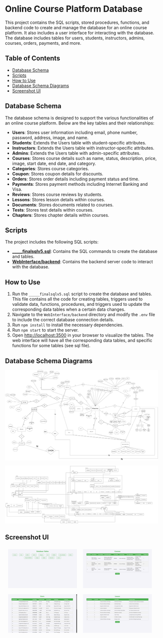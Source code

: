 # Online Course Platform Database

This project contains the SQL scripts, stored procedures, functions, and backend code to create and manage the database for an online course platform. It also includes a user interface for interacting with the database. The database includes tables for users, students, instructors, admins, courses, orders, payments, and more.

## Table of Contents
- [Database Schema](#database-schema)
- [Scripts](#scripts)
- [How to Use](#how-to-use)
- [Database Schema Diagrams](#database-schema-diagrams)
- [Screenshot UI](#screenshot-ui)

## Database Schema
The database schema is designed to support the various functionalities of an online course platform. Below are the key tables and their relationships:

- **Users**: Stores user information including email, phone number, password, address, image, and name.
- **Students**: Extends the Users table with student-specific attributes.
- **Instructors**: Extends the Users table with instructor-specific attributes.
- **Admins**: Extends the Users table with admin-specific attributes.
- **Courses**: Stores course details such as name, status, description, price, image, start date, end date, and category.
- **Categories**: Stores course categories.
- **Coupon**: Stores coupon details for discounts.
- **Orders**: Stores order details including payment status and time.
- **Payments**: Stores payment methods including Internet Banking and Visa.
- **Reviews**: Stores course reviews by students.
- **Lessons**: Stores lesson details within courses.
- **Documents**: Stores documents related to courses.
- **Tests**: Stores test details within courses.
- **Chapters**: Stores chapter details within courses.

## Scripts
The project includes the following SQL scripts:

- **[_____finalsqlv5.sql](SQL/_____finalsqlv5.sql)**: Contains the SQL commands to create the database and tables.
- **[WebInterface/backend](WebInterface/backend)**: Contains the backend server code to interact with the database.

## How to Use

1. Run the `_____finalsqlv5.sql` script to create the database and tables. This file contains all the code for creating tables, triggers used to validate data, functions, procedures, and triggers used to update the corresponding data tables when a certain data changes.
2. Navigate to the `WebInterface/backend` directory and modify the `.env` file to include the correct database connection details.
3. Run `npm install` to install the necessary dependencies.
4. Run `npm start` to start the server.
5. Open [http://localhost:3500](http://localhost:3500) in your browser to visualize the tables. The web interface will have all the corresponding data tables, and specific functions for some tables (see sql file).

## Database Schema Diagrams
![Schema](Schema.drawio.png)

![Mapping](Mapping.drawio.png)

## Screenshot UI
<div style="display: flex; flex-wrap: wrap;">
  <img src="image.png" alt="Screenshot 1" style="width: 45%; margin: 10px;">
  <img src="image-1.png" alt="Screenshot 2" style="width: 45%; margin: 10px;">
  <img src="image-2.png" alt="Screenshot 3" style="width: 45%; margin: 10px;">
  <img src="image-3.png" alt="Screenshot 4" style="width: 45%; margin: 10px;">
</div>

